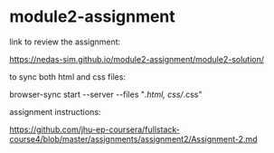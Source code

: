 # module2-assignment

link to review the assignment:

https://nedas-sim.github.io/module2-assignment/module2-solution/

to sync both html and css files:

browser-sync start --server --files "*.html, css/*.css"

assignment instructions:

https://github.com/jhu-ep-coursera/fullstack-course4/blob/master/assignments/assignment2/Assignment-2.md